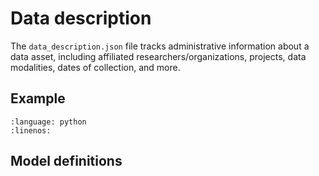 # Data description

The `data_description.json` file tracks administrative information about a data asset, including affiliated researchers/organizations, projects, data modalities, dates of collection, and more.

## Example

```{literalinclude} ../../examples/data_description.py
:language: python
:linenos:
```

## Model definitions